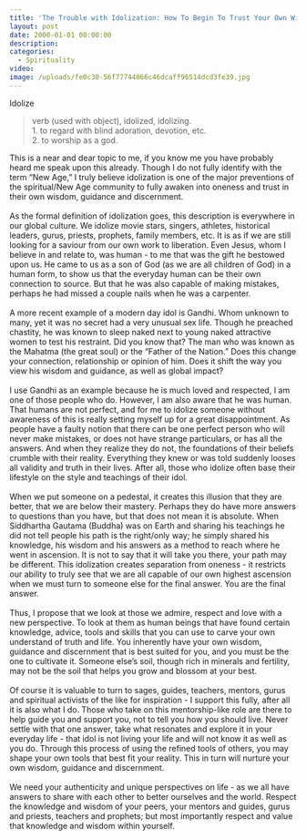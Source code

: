 ```yaml
---
title: 'The Trouble with Idolization: How To Begin To Trust Your Own Wisdom'
layout: post
date: 2000-01-01 00:00:00
description:
categories:
  - Spirituality
video: 
image: /uploads/fe0c30-56f77744066c46dcaff96514dcd3fe39.jpg
---
```



Idolize

> verb (used with object), idolized, idolizing.
> <br>1. to regard with blind adoration, devotion, etc.
> <br>2. to worship as a god.

This is a near and dear topic to me, if you know me you have probably heard me speak upon this already. Though I do not fully identify with the term “New Age,” I truly believe idolization is one of the major preventions of the spiritual/New Age community to fully awaken into oneness and trust in their own wisdom, guidance and discernment.
<br>
<br>As the formal definition of idolization goes, this description is everywhere in our global culture. We idolize movie stars, singers, athletes, historical leaders, gurus, priests, prophets, family members, etc. It is as if we are still looking for a saviour from our own work to liberation. Even Jesus, whom I believe in and relate to, was human - to me that was the gift he bestowed upon us. He came to us as a son of God (as we are all children of God) in a human form, to show us that the everyday human can be their own connection to source. But that he was also capable of making mistakes, perhaps he had missed a couple nails when he was a carpenter.
<br>
<br>A more recent example of a modern day idol is Gandhi. Whom unknown to many, yet it was no secret had a very unusual sex life. Though he preached chastity, he was known to sleep naked next to young naked attractive women to test his restraint. Did you know that? The man who was known as the Mahatma (the great soul) or the “Father of the Nation.” Does this change your connection, relationship or opinion of him. Does it shift the way you view his wisdom and guidance, as well as global impact?
<br>
<br>I use Gandhi as an example because he is much loved and respected, I am one of those people who do. However, I am also aware that he was human. That humans are not perfect, and for me to idolize someone without awareness of this is really setting myself up for a great disappointment. As people have a faulty notion that there can be one perfect person who will never make mistakes, or does not have strange particulars, or has all the answers. And when they realize they do not, the foundations of their beliefs crumble with their reality. Everything they knew or was told suddenly looses all validity and truth in their lives. After all, those who idolize often base their lifestyle on the style and teachings of their idol.
<br>
<br>When we put someone on a pedestal, it creates this illusion that they are better, that we are below their mastery. Perhaps they do have more answers to questions than you have, but that does not mean it is absolute. When Siddhartha Gautama (Buddha) was on Earth and sharing his teachings he did not tell people his path is the right/only way; he simply shared his knowledge, his wisdom and his answers as a method to reach where he went in ascension. It is not to say that it will take you there, your path may be different. This idolization creates separation from oneness - it restricts our ability to truly see that we are all capable of our own highest ascension when we must turn to someone else for the final answer. You are the final answer.
<br>
<br>Thus, I propose that we look at those we admire, respect and love with a new perspective. To look at them as human beings that have found certain knowledge, advice, tools and skills that you can use to carve your own understand of truth and life. You inherently have your own wisdom, guidance and discernment that is best suited for you, and you must be the one to cultivate it. Someone else’s soil, though rich in minerals and fertility, may not be the soil that helps you grow and blossom at your best.
<br>
<br>Of course it is valuable to turn to sages, guides, teachers, mentors, gurus and spiritual activists of the like for inspiration - I support this fully, after all it is also what I do. Those who take on this mentorship-like role are there to help guide you and support you, not to tell you how you should live. Never settle with that one answer, take what resonates and explore it in your everyday life - that idol is not living your life and will not know it as well as you do. Through this process of using the refined tools of others, you may shape your own tools that best fit your reality. This in turn will nurture your own wisdom, guidance and discernment.
<br>
<br>We need your authenticity and unique perspectives on life - as we all have answers to share with each other to better ourselves and the world. Respect the knowledge and wisdom of your peers, your mentors and guides, gurus and priests, teachers and prophets; but most importantly respect and value that knowledge and wisdom within yourself.
